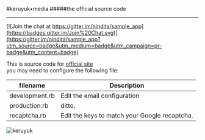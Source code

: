 #keruyuk•media
#####the official source code
___

[![Join the chat at https://gitter.im/nindita/sample_app](https://badges.gitter.im/Join%20Chat.svg)](https://gitter.im/nindita/sample_app?utm_source=badge&utm_medium=badge&utm_campaign=pr-badge&utm_content=badge)

This is source code for [official site](http://www.keruyuk.co.id)  
you may need to configure the following file:

| filename       | Description |
| -------------- | ----------- |
| development.rb | Edit the email configuration |
| production.rb  | ditto. |
| recaptcha.rb   | Edit the keys to match your Google recaptcha. |

![keruyuk](http://www.keruyuk.co.id/assets/transparan-d8c7105f5e8ef9fac3a9488650b7ef79.png)